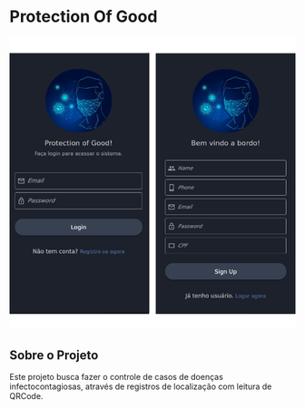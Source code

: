# Protection Of Good

![Logo](assets/banner.png)

## Sobre o Projeto

Este projeto busca fazer o controle de casos de doenças infectocontagiosas, através de registros de localização com leitura de QRCode.
